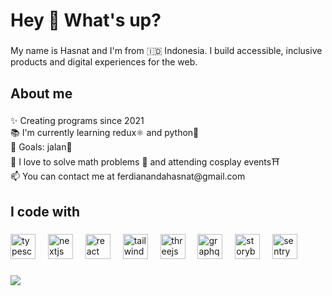 <h1 align="left">Hey 👋 What's up?</h1>

###

<p align="left">My name is Hasnat and I'm from 🇮🇩 Indonesia. I build accessible, inclusive products and digital experiences for the web.</p>

###

<h2 align="left">About me</h2>

###

<p align="left">✨ Creating programs since 2021<br>📚 I'm currently learning redux⚛️ and python🐍<br>🎯 Goals: jalan👒<br>🎲 I love to solve math problems 🧮 and attending cosplay events⛩️<br>📫 You can contact me at ferdianandahasnat@gmail.com</p>

###

<h2 align="left">I code with</h2>

###

<div align="left">
  <img src="https://cdn.jsdelivr.net/gh/devicons/devicon/icons/typescript/typescript-original.svg" height="40" alt="typescript logo"  />
  <img width="12" />
  <img src="https://cdn.simpleicons.org/nextdotjs/000000" height="40" alt="nextjs logo"  />
  <img width="12" />
  <img src="https://cdn.jsdelivr.net/gh/devicons/devicon/icons/react/react-original.svg" height="40" alt="react logo"  />
  <img width="12" />
  <img src="https://cdn.simpleicons.org/tailwindcss/06B6D4" height="40" alt="tailwindcss logo"  />
  <img width="12" />
  <img src="https://cdn.simpleicons.org/threedotjs/000000" height="40" alt="threejs logo"  />
  <img width="12" />
  <img src="https://cdn.jsdelivr.net/gh/devicons/devicon/icons/graphql/graphql-plain.svg" height="40" alt="graphql logo"  />
  <img width="12" />
  <img src="https://cdn.jsdelivr.net/gh/devicons/devicon/icons/storybook/storybook-original.svg" height="40" alt="storybook logo"  />
  <img width="12" />
  <img src="https://cdn.simpleicons.org/sentry/362D59" height="40" alt="sentry logo"  />
</div>

###

<img align="left" src="https://visitor-badge.laobi.icu/badge?page_id=hasnat5.hasnat5&left_color=lightpink&right_color=darkblue&left_text=profile view"  />

###
